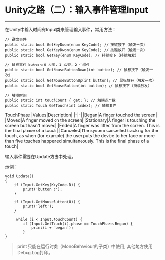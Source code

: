 ﻿# Unity之路（二）：输入事件管理Input

---

在Unity中输入时间有Input类来管理输入事件，常用方法：
```
// 键盘事件
public static bool GetKeyDwon(enum KeyCode); // 按键按下（触发一次）
public static bool GetKeyDwon(enum KeyCode); // 按键放开（触发一次）
public static bool GetKey(enum KeyCode); // 持续按下（持续触发）
 
// 鼠标事件 button:0-左键，1-右键，2-中间件
public static bool GetMouseButtonDown(int button); // 鼠标按下（触发一次）
public static bool GetMouseButtonUp(int button); // 鼠标放开（触发一次）
public static bool GetMouseButton(int button); // 鼠标按下（持续触发）

// 触摸时间 
public static int touchCount { get; }; // 触摸点个数  
public static Touch GetTouch(int index); // 触摸事件

```
TouchPhase
|Values|Description|
|-|-|
|Began|A finger touched the screen|
|Moved|A finger moved on the screen|
|Stationary|A finger is touching the screen but hasn't moved|
|Ended|A finger was lifted from the screen. This is the final phase of a touch|
|Canceled|The system cancelled tracking for the touch, as when (for example) the user puts the device to her face or more than five touches happened simultaneously. This is the final phase of a touch|


输入事件需要在Update方法中处理。

示例：

```
void Update() 
{
    if (Input.GetKey(KeyCode.D)) {
        print('button d');
    }

    if (Input.GetMouseButton(0)) {
        print('left');
    }
    
     while (i < Input.touchCount) {  
        if (Input.GetTouch(i).phase == TouchPhase.Began) {  
            print(i + 'began');
        }  
}
```

> print 只能在运行时类（MonoBehaviour的子类）中使用;
> 其他地方使用Debug.Log打印。
